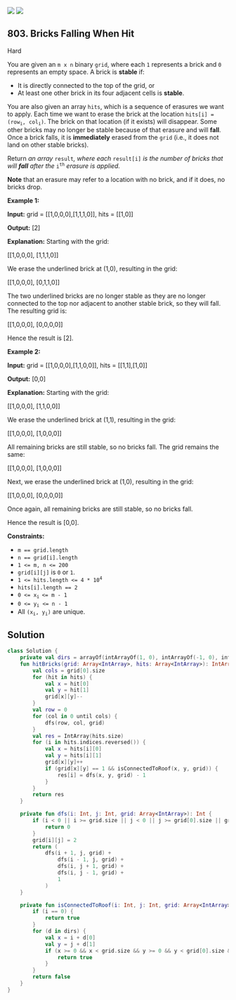[![](https://img.shields.io/github/stars/javadev/LeetCode-in-Kotlin?label=Stars&style=flat-square)](https://github.com/javadev/LeetCode-in-Kotlin)
[![](https://img.shields.io/github/forks/javadev/LeetCode-in-Kotlin?label=Fork%20me%20on%20GitHub%20&style=flat-square)](https://github.com/javadev/LeetCode-in-Kotlin/fork)

## 803\. Bricks Falling When Hit

Hard

You are given an `m x n` binary `grid`, where each `1` represents a brick and `0` represents an empty space. A brick is **stable** if:

*   It is directly connected to the top of the grid, or
*   At least one other brick in its four adjacent cells is **stable**.

You are also given an array `hits`, which is a sequence of erasures we want to apply. Each time we want to erase the brick at the location <code>hits[i] = (row<sub>i</sub>, col<sub>i</sub>)</code>. The brick on that location (if it exists) will disappear. Some other bricks may no longer be stable because of that erasure and will **fall**. Once a brick falls, it is **immediately** erased from the `grid` (i.e., it does not land on other stable bricks).

Return _an array_ `result`_, where each_ `result[i]` _is the number of bricks that will **fall** after the_ <code>i<sup>th</sup></code> _erasure is applied._

**Note** that an erasure may refer to a location with no brick, and if it does, no bricks drop.

**Example 1:**

**Input:** grid = \[\[1,0,0,0],[1,1,1,0]], hits = \[\[1,0]]

**Output:** [2]

**Explanation:** Starting with the grid:

[[1,0,0,0], [1,1,1,0]]

We erase the underlined brick at (1,0), resulting in the grid:

[[1,0,0,0], [0,1,1,0]]

The two underlined bricks are no longer stable as they are no longer connected to the top nor adjacent to another stable brick, so they will fall. The resulting grid is:

[[1,0,0,0], [0,0,0,0]]

Hence the result is [2].

**Example 2:**

**Input:** grid = \[\[1,0,0,0],[1,1,0,0]], hits = \[\[1,1],[1,0]]

**Output:** [0,0]

**Explanation:** Starting with the grid:

[[1,0,0,0], [1,1,0,0]]

We erase the underlined brick at (1,1), resulting in the grid:

[[1,0,0,0], [1,0,0,0]]

All remaining bricks are still stable, so no bricks fall. The grid remains the same:

[[1,0,0,0], [1,0,0,0]]

Next, we erase the underlined brick at (1,0), resulting in the grid:

[[1,0,0,0], [0,0,0,0]]

Once again, all remaining bricks are still stable, so no bricks fall.

Hence the result is [0,0].

**Constraints:**

*   `m == grid.length`
*   `n == grid[i].length`
*   `1 <= m, n <= 200`
*   `grid[i][j]` is `0` or `1`.
*   <code>1 <= hits.length <= 4 * 10<sup>4</sup></code>
*   `hits[i].length == 2`
*   <code>0 <= x<sub>i </sub><= m - 1</code>
*   <code>0 <= y<sub>i</sub> <= n - 1</code>
*   All <code>(x<sub>i</sub>, y<sub>i</sub>)</code> are unique.

## Solution

```kotlin
class Solution {
    private val dirs = arrayOf(intArrayOf(1, 0), intArrayOf(-1, 0), intArrayOf(0, 1), intArrayOf(0, -1))
    fun hitBricks(grid: Array<IntArray>, hits: Array<IntArray>): IntArray {
        val cols = grid[0].size
        for (hit in hits) {
            val x = hit[0]
            val y = hit[1]
            grid[x][y]--
        }
        val row = 0
        for (col in 0 until cols) {
            dfs(row, col, grid)
        }
        val res = IntArray(hits.size)
        for (i in hits.indices.reversed()) {
            val x = hits[i][0]
            val y = hits[i][1]
            grid[x][y]++
            if (grid[x][y] == 1 && isConnectedToRoof(x, y, grid)) {
                res[i] = dfs(x, y, grid) - 1
            }
        }
        return res
    }

    private fun dfs(i: Int, j: Int, grid: Array<IntArray>): Int {
        if (i < 0 || i >= grid.size || j < 0 || j >= grid[0].size || grid[i][j] != 1) {
            return 0
        }
        grid[i][j] = 2
        return (
            dfs(i + 1, j, grid) +
                dfs(i - 1, j, grid) +
                dfs(i, j + 1, grid) +
                dfs(i, j - 1, grid) +
                1
            )
    }

    private fun isConnectedToRoof(i: Int, j: Int, grid: Array<IntArray>): Boolean {
        if (i == 0) {
            return true
        }
        for (d in dirs) {
            val x = i + d[0]
            val y = j + d[1]
            if (x >= 0 && x < grid.size && y >= 0 && y < grid[0].size && grid[x][y] == 2) {
                return true
            }
        }
        return false
    }
}
```